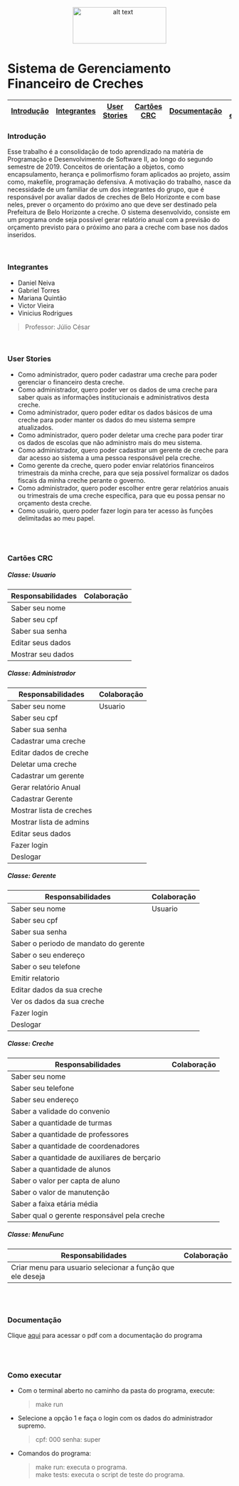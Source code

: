 <p align="center">
<img src="https://upload.wikimedia.org/wikipedia/commons/thumb/c/c3/Logo_UFMG.png/320px-Logo_UFMG.png" alt="alt text" width="210" height="82">
</p>


<p align="center"> <h1> Sistema de Gerenciamento Financeiro de Creches </h1> </p>


| [Introdução](#introdução) | [Integrantes](#integrantes) | [User Stories](#user-stories) | [Cartões CRC](#cartões-crc) | [Documentação](#documentação) | [Como executar](#como-executar) 
| - | - | - | - | - | - |


### Introdução

Esse trabalho é a consolidação de todo aprendizado na matéria de Programação e Desenvolvimento de Software II, ao longo do segundo semestre de 2019. Conceitos de orientação a objetos, como encapsulamento, herança e polimorfismo foram aplicados ao projeto, assim como, makefile, programação defensiva.
    A motivação do trabalho, nasce da necessidade de um familiar de um dos integrantes do grupo, que é responsável por avaliar dados de creches de Belo Horizonte e com base neles, prever o orçamento do próximo ano que deve ser destinado pela Prefeitura de Belo Horizonte a creche.
    O sistema desenvolvido, consiste em um programa onde seja possível gerar relatório anual com a previsão do orçamento previsto para o próximo ano para a creche com base nos dados inseridos.

<br>

### Integrantes
- Daniel Neiva
- Gabriel Torres
- Mariana Quintão 
- Victor Vieira 
- Vinicius Rodrigues

> Professor: Júlio César


<br>

### User Stories

<ul>

<li>Como administrador, quero poder cadastrar uma creche para poder gerenciar o financeiro desta creche.</li>


<li>Como administrador, quero poder ver os dados de uma creche para saber quais as informações institucionais e administrativos desta creche.</li>


<li>Como administrador, quero poder editar os dados básicos de uma creche para poder manter os dados do meu sistema sempre atualizados.</li>


<li>Como administrador, quero poder deletar uma creche para poder tirar os dados de escolas que não administro mais do meu sistema.</li>


<li>Como administrador, quero poder cadastrar um gerente de creche para dar acesso ao sistema a uma pessoa responsável pela creche.</li>


<li>Como gerente da creche, quero poder enviar relatórios financeiros trimestrais da minha creche, para que seja possível formalizar os dados fiscais da minha creche perante o governo.</li>


<li>Como administrador, quero poder escolher entre gerar relatórios anuais ou trimestrais de uma creche específica, para que eu possa pensar no orçamento desta creche.</li>


<li>Como usuário, quero poder fazer login para ter acesso às funções delimitadas ao meu papel.</li>
</ul>

<br>
<br>


### Cartões CRC

##### Classe: Usuario

|Responsabilidades|Colaboração|
| - | - |
|Saber seu nome|
|Saber seu cpf|
|Saber sua senha|
|Editar seus dados|
|Mostrar seu dados|

##### Classe: Administrador

|Responsabilidades| Colaboração|
| - | - |
|Saber seu nome | Usuario |
|Saber seu cpf |
|Saber sua senha |
|Cadastrar uma creche|
|Editar dados de creche |
|Deletar uma creche |
|Cadastrar um gerente |
|Gerar relatório Anual |
|Cadastrar Gerente |
|Mostrar lista de creches |
|Mostrar lista de admins |
|Editar seus dados |
|Fazer login |
|Deslogar |

##### Classe: Gerente

|Responsabilidades| Colaboração |
| - | - |
|Saber seu nome| Usuario|
|Saber seu cpf|
|Saber sua senha|
|Saber o periodo de mandato do gerente|
|Saber o seu endereço|
|Saber o seu telefone|
|Emitir relatorio|
|Editar dados da sua creche|
|Ver os dados da sua creche|
|Fazer login|
|Deslogar|


##### Classe: Creche

|Responsabilidades | Colaboração |
| - | - |
|Saber seu nome |
|Saber seu telefone|
|Saber seu endereço|
|Saber a validade do convenio|
|Saber a quantidade de turmas|
|Saber a quantidade de professores|
|Saber a quantidade de coordenadores|
|Saber a quantidade de auxiliares de berçario|
|Saber a quantidade de alunos|
|Saber o valor per capta de aluno|
|Saber o valor de manutenção|
|Saber a faixa etária média|
|Saber qual o gerente responsável pela creche|


##### Classe: MenuFunc

|Responsabilidades|Colaboração|
| - | - |
|Criar menu para usuario selecionar a função que ele deseja|


<br>
<br>

### Documentação
Clique [aqui](https://github.com/pds2/20192-team-4/blob/master/Documenta%C3%A7%C3%A3o/Documenta%C3%A7%C3%A3o%20TP%20-%20PDS%20II.pdf) para acessar o pdf com a documentação do programa


<br>
<br>

### Como executar

- Com o terminal aberto no caminho da pasta do programa, execute:
    > make run
    
- Selecione a opção 1 e faça o login com os dados do administrador supremo.
    > cpf: 000
    > senha: super
    
- Comandos do programa:
    > make run: executa o programa.<br>
    > make tests: executa o script de teste do programa.

 




